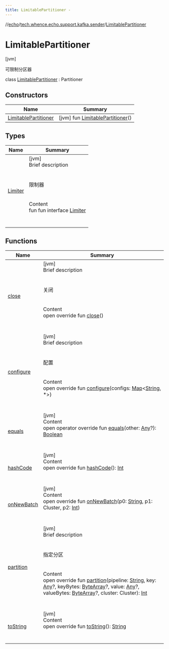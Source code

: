 ```yaml
---
title: LimitablePartitioner -
---
```

//[echo](../../index.md)/[tech.whence.echo.support.kafka.sender](../index.md)/[LimitablePartitioner](index.md)



# LimitablePartitioner  
 [jvm] 

可限制分区器

class [LimitablePartitioner](index.md) : Partitioner   


## Constructors  
  
|  Name|  Summary| 
|---|---|
| [LimitablePartitioner](-limitable-partitioner.md)|  [jvm] fun [LimitablePartitioner](-limitable-partitioner.md)()   <br>


## Types  
  
|  Name|  Summary| 
|---|---|
| [Limiter](-limiter/index.md)| [jvm]  <br>Brief description  <br><br><br>限制器<br><br>  <br>Content  <br>fun fun interface [Limiter](-limiter/index.md)  <br><br><br>


## Functions  
  
|  Name|  Summary| 
|---|---|
| [close](close.md)| [jvm]  <br>Brief description  <br><br><br>关闭<br><br>  <br>Content  <br>open override fun [close](close.md)()  <br><br><br>
| [configure](configure.md)| [jvm]  <br>Brief description  <br><br><br>配置<br><br>  <br>Content  <br>open override fun [configure](configure.md)(configs: [Map](https://kotlinlang.org/api/latest/jvm/stdlib/kotlin.collections/-map/index.html)<[String](https://kotlinlang.org/api/latest/jvm/stdlib/kotlin/-string/index.html), *>)  <br><br><br>
| [equals](../../tech.whence.echo.webclient.response.exception/-response-unrecognized-exception/index.md#kotlin/Any/equals/#kotlin.Any?/PointingToDeclaration/)| [jvm]  <br>Content  <br>open operator override fun [equals](../../tech.whence.echo.webclient.response.exception/-response-unrecognized-exception/index.md#kotlin/Any/equals/#kotlin.Any?/PointingToDeclaration/)(other: [Any](https://kotlinlang.org/api/latest/jvm/stdlib/kotlin/-any/index.html)?): [Boolean](https://kotlinlang.org/api/latest/jvm/stdlib/kotlin/-boolean/index.html)  <br><br><br>
| [hashCode](../../tech.whence.echo.webclient.response.exception/-response-unrecognized-exception/index.md#kotlin/Any/hashCode/#/PointingToDeclaration/)| [jvm]  <br>Content  <br>open override fun [hashCode](../../tech.whence.echo.webclient.response.exception/-response-unrecognized-exception/index.md#kotlin/Any/hashCode/#/PointingToDeclaration/)(): [Int](https://kotlinlang.org/api/latest/jvm/stdlib/kotlin/-int/index.html)  <br><br><br>
| [onNewBatch](index.md#org.apache.kafka.clients.producer/Partitioner/onNewBatch/#kotlin.String#org.apache.kafka.common.Cluster#kotlin.Int/PointingToDeclaration/)| [jvm]  <br>Content  <br>open override fun [onNewBatch](index.md#org.apache.kafka.clients.producer/Partitioner/onNewBatch/#kotlin.String#org.apache.kafka.common.Cluster#kotlin.Int/PointingToDeclaration/)(p0: [String](https://kotlinlang.org/api/latest/jvm/stdlib/kotlin/-string/index.html), p1: Cluster, p2: [Int](https://kotlinlang.org/api/latest/jvm/stdlib/kotlin/-int/index.html))  <br><br><br>
| [partition](partition.md)| [jvm]  <br>Brief description  <br><br><br>指定分区<br><br>  <br>Content  <br>open override fun [partition](partition.md)(pipeline: [String](https://kotlinlang.org/api/latest/jvm/stdlib/kotlin/-string/index.html), key: [Any](https://kotlinlang.org/api/latest/jvm/stdlib/kotlin/-any/index.html)?, keyBytes: [ByteArray](https://kotlinlang.org/api/latest/jvm/stdlib/kotlin/-byte-array/index.html)?, value: [Any](https://kotlinlang.org/api/latest/jvm/stdlib/kotlin/-any/index.html)?, valueBytes: [ByteArray](https://kotlinlang.org/api/latest/jvm/stdlib/kotlin/-byte-array/index.html)?, cluster: Cluster): [Int](https://kotlinlang.org/api/latest/jvm/stdlib/kotlin/-int/index.html)  <br><br><br>
| [toString](../../tech.whence.echo.webclient.response.exception/-response-unrecognized-exception/index.md#kotlin/Any/toString/#/PointingToDeclaration/)| [jvm]  <br>Content  <br>open override fun [toString](../../tech.whence.echo.webclient.response.exception/-response-unrecognized-exception/index.md#kotlin/Any/toString/#/PointingToDeclaration/)(): [String](https://kotlinlang.org/api/latest/jvm/stdlib/kotlin/-string/index.html)  <br><br><br>

